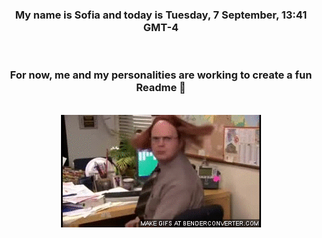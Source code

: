 


<div align="center">
<h3 >My name is Sofia and today is Tuesday, 7 September, 13:41 GMT-4</h3><br>
<h3 >For now, me and my personalities are working to create a fun Readme 👋
</h3><br>
<img src='img/dwight.gif' alt='working...'/>
</div>
